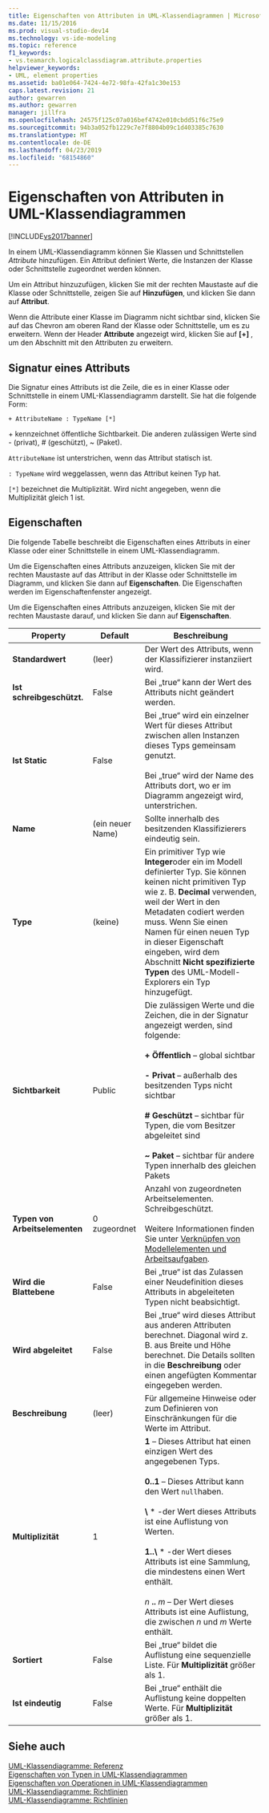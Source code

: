 ```yaml
---
title: Eigenschaften von Attributen in UML-Klassendiagrammen | Microsoft-Dokumentation
ms.date: 11/15/2016
ms.prod: visual-studio-dev14
ms.technology: vs-ide-modeling
ms.topic: reference
f1_keywords:
- vs.teamarch.logicalclassdiagram.attribute.properties
helpviewer_keywords:
- UML, element properties
ms.assetid: ba01e064-7424-4e72-98fa-42fa1c30e153
caps.latest.revision: 21
author: gewarren
ms.author: gewarren
manager: jillfra
ms.openlocfilehash: 24575f125c07a016bef4742e010cbdd51f6c75e9
ms.sourcegitcommit: 94b3a052fb1229c7e7f8804b09c1d403385c7630
ms.translationtype: MT
ms.contentlocale: de-DE
ms.lasthandoff: 04/23/2019
ms.locfileid: "68154860"
---
```

# <a name="properties-of-attributes-on-uml-class-diagrams"></a>Eigenschaften von Attributen in UML-Klassendiagrammen
[!INCLUDE[vs2017banner](../includes/vs2017banner.md)]

In einem UML-Klassendiagramm können Sie Klassen und Schnittstellen *Attribute* hinzufügen. Ein Attribut definiert Werte, die Instanzen der Klasse oder Schnittstelle zugeordnet werden können.  

 Um ein Attribut hinzuzufügen, klicken Sie mit der rechten Maustaste auf die Klasse oder Schnittstelle, zeigen Sie auf **Hinzufügen**, und klicken Sie dann auf **Attribut**.  

 Wenn die Attribute einer Klasse im Diagramm nicht sichtbar sind, klicken Sie auf das Chevron am oberen Rand der Klasse oder Schnittstelle, um es zu erweitern. Wenn der Header **Attribute** angezeigt wird, klicken Sie auf **[+]** , um den Abschnitt mit den Attributen zu erweitern.  

## <a name="signature-of-an-attribute"></a>Signatur eines Attributs  
 Die Signatur eines Attributs ist die Zeile, die es in einer Klasse oder Schnittstelle in einem UML-Klassendiagramm darstellt. Sie hat die folgende Form:  

```  
+ AttributeName : TypeName [*]  
```  

 \+ kennzeichnet öffentliche Sichtbarkeit. Die anderen zulässigen Werte sind - (privat), # (geschützt), ~ (Paket).  

 `AttributeName` ist unterstrichen, wenn das Attribut statisch ist.  

 `: TypeName` wird weggelassen, wenn das Attribut keinen Typ hat.  

 `[*]` bezeichnet die Multiplizität. Wird nicht angegeben, wenn die Multiplizität gleich 1 ist.  

## <a name="properties"></a>Eigenschaften  
 Die folgende Tabelle beschreibt die Eigenschaften eines Attributs in einer Klasse oder einer Schnittstelle in einem UML-Klassendiagramm.  

 Um die Eigenschaften eines Attributs anzuzeigen, klicken Sie mit der rechten Maustaste auf das Attribut in der Klasse oder Schnittstelle im Diagramm, und klicken Sie dann auf **Eigenschaften**. Die Eigenschaften werden im Eigenschaftenfenster angezeigt.  

 Um die Eigenschaften eines Attributs anzuzeigen, klicken Sie mit der rechten Maustaste darauf, und klicken Sie dann auf **Eigenschaften**.  

|   **Property**    | **Default**  |                                                                                                                                                                                                         Beschreibung                                                                                                                                                                                                          |
|-------------------|--------------|------------------------------------------------------------------------------------------------------------------------------------------------------------------------------------------------------------------------------------------------------------------------------------------------------------------------------------------------------------------------------------------------------------------------------|
| **Standardwert** |   (leer)    |                                                                                                                                                                               Der Wert des Attributs, wenn der Klassifizierer instanziiert wird.                                                                                                                                                                                |
| **Ist schreibgeschützt.**  |    False     |                                                                                                                                                                                    Bei „true“ kann der Wert des Attributs nicht geändert werden.                                                                                                                                                                                    |
|   **Ist Static**   |    False     |                                                                                                                    Bei „true“ wird ein einzelner Wert für dieses Attribut zwischen allen Instanzen dieses Typs gemeinsam genutzt.<br /><br /> Bei „true“ wird der Name des Attributs dort, wo er im Diagramm angezeigt wird, unterstrichen.                                                                                                                    |
|     **Name**      | (ein neuer Name) |                                                                                                                                                                                        Sollte innerhalb des besitzenden Klassifizierers eindeutig sein.                                                                                                                                                                                        |
|     **Type**      |    (keine)    |                                                Ein primitiver Typ wie **Integer**oder ein im Modell definierter Typ. Sie können keinen nicht primitiven Typ wie z. B. **Decimal** verwenden, weil der Wert in den Metadaten codiert werden muss. Wenn Sie einen Namen für einen neuen Typ in dieser Eigenschaft eingeben, wird dem Abschnitt **Nicht spezifizierte Typen** des UML-Modell-Explorers ein Typ hinzugefügt.                                                 |
|  **Sichtbarkeit**   |    Public    |                                     Die zulässigen Werte und die Zeichen, die in der Signatur angezeigt werden, sind folgende:<br /><br /> **+ Öffentlich** – global sichtbar<br /><br /> **- Privat** – außerhalb des besitzenden Typs nicht sichtbar<br /><br /> **# Geschützt** – sichtbar für Typen, die vom Besitzer abgeleitet sind<br /><br /> **~ Paket** – sichtbar für andere Typen innerhalb des gleichen Pakets                                      |
|  **Typen von Arbeitselementen**   | 0 zugeordnet |                                                                                                                          Anzahl von zugeordneten Arbeitselementen. Schreibgeschützt.<br /><br /> Weitere Informationen finden Sie unter [Verknüpfen von Modellelementen und Arbeitsaufgaben](../modeling/link-model-elements-and-work-items.md).                                                                                                                           |
|    **Wird die Blattebene**    |    False     |                                                                                                                                                                    Bei „true“ ist das Zulassen einer Neudefinition dieses Attributs in abgeleiteten Typen nicht beabsichtigt.                                                                                                                                                                     |
|  **Wird abgeleitet**   |    False     |                                                                                                              Bei „true“ wird dieses Attribut aus anderen Attributen berechnet. Diagonal wird z. B. aus Breite und Höhe berechnet. Die Details sollten in die **Beschreibung** oder einen angefügten Kommentar eingegeben werden.                                                                                                              |
|  **Beschreibung**  |   (leer)    |                                                                                                                                                                        Für allgemeine Hinweise oder zum Definieren von Einschränkungen für die Werte im Attribut.                                                                                                                                                                        |
| **Multiplizität**  |      1       | **1** – Dieses Attribut hat einen einzigen Wert des angegebenen Typs.<br /><br /> **0..1** – Dieses Attribut kann den Wert `null`haben.<br /><br /> **\\** \* -der Wert dieses Attributs ist eine Auflistung von Werten.<br /><br /> **1..\\**  \* -der Wert dieses Attributs ist eine Sammlung, die mindestens einen Wert enthält.<br /><br /> *n* **..** *m* – Der Wert dieses Attributs ist eine Auflistung, die zwischen *n* und *m* Werte enthält. |
|  **Sortiert**   |    False     |                                                                                                                                                                    Bei „true“ bildet die Auflistung eine sequenzielle Liste. Für **Multiplizität** größer als 1.                                                                                                                                                                     |
|   **Ist eindeutig**   |    False     |                                                                                                                                                                Bei „true“ enthält die Auflistung keine doppelten Werte. Für **Multiplizität** größer als 1.                                                                                                                                                                |

## <a name="see-also"></a>Siehe auch  
 [UML-Klassendiagramme: Referenz](../modeling/uml-class-diagrams-reference.md)   
 [Eigenschaften von Typen in UML-Klassendiagrammen](../modeling/properties-of-types-on-uml-class-diagrams.md)   
 [Eigenschaften von Operationen in UML-Klassendiagrammen](../modeling/properties-of-operations-on-uml-class-diagrams.md)   
 [UML-Klassendiagramme: Richtlinien](../modeling/uml-class-diagrams-guidelines.md)   
 [UML-Klassendiagramme: Richtlinien](../modeling/uml-class-diagrams-guidelines.md)
